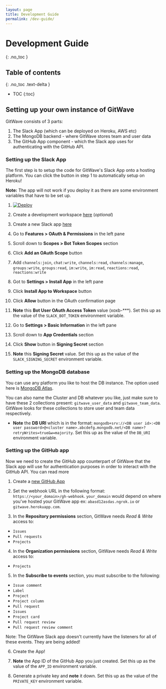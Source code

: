 ```yaml
---
layout: page
title: Development Guide
permalink: /dev-guide/
---
```


<!-- prettier-ignore-start -->
# Development Guide
{: .no_toc }

## Table of contents
{: .no_toc .text-delta }
<!-- prettier-ignore-end -->

<!-- prettier-ignore -->
- TOC
{:toc}

## Setting up your own instance of GitWave

GitWave consists of 3 parts:

1. The Slack App (which can be deployed on Heroku, AWS etc)
2. The MongoDB backend - where GitWave stores team and user data
3. The GitHub App component - which the Slack app uses for authenticating with the GitHub API.

### Setting up the Slack App

The first step is to setup the code for GitWave's Slack App onto a hosting platform. You can click the button in step 1 to automatically setup on Heroku!

**Note:** The app will not work if you deploy it as there are some environment variables that have to be set up.

1.  [![Deploy](https://www.herokucdn.com/deploy/button.svg)](https://heroku.com/deploy)

1.  Create a development workspace [here](https://slack.com/create) (_optional_)

1.  Create a new Slack app [here](https://api.slack.com/apps?new_app=1)

1.  Go to **Features > OAuth & Permissions** in the left pane

1.  Scroll down to **Scopes > Bot Token Scopes** section

1.  Click **Add an OAuth Scope** button

1.  Add `channels:join`, `chat:write`, `channels:read`, `channels:manage`, `groups:write`, `groups:read`, `im:write`, `im:read`, `reactions:read`, `reactions:write`

1.  Got to **Settings > Install App** in the left pane

1.  Click **Install App to Workspace** button

1.  Click **Allow** button in the OAuth confirmation page

1.  **Note** this **Bot User OAuth Access Token** value (xoxb-\*\*\*). Set this up as the value of the `SLACK_BOT_TOKEN` environment variable.

1.  Go to **Settings > Basic Information** in the left pane

1.  Scroll down to **App Credentials** section

1.  Click **Show** button in **Signing Secret** section

1.  **Note** this **Signing Secret** value. Set this up as the value of the `SLACK_SIGNING_SECRET` environment variable.

### Setting up the MongoDB database

You can use any platform you like to host the DB instance. The option used here is [MongoDB Atlas](https://www.mongodb.com/cloud/atlas).

You can also name the Cluster and DB whatever you like, just make sure to have these 2 collections present: `gitwave_user_data` and `gitwave_team_data`. GitWave looks for these collections to store user and team data respectively.

- **Note** the **DB URI** which is in the format: `mongodb+srv://<DB user id>:<DB user password>@<cluster name>.abcdefg.mongodb.net/<DB name>?retryWrites=true&w=majority`. Set this up as the value of the `DB_URI` environment variable.

### Setting up the GitHub app

Now we need to create the GitHub app counterpart of GitWave that the Slack app will use for authentication purposes in order to interact with the GitHub API. You can read more

1. Create a [new GitHub App](https://github.com/settings/apps/new)

2. Set the webhook URL in the following format: `https://<your_domain>/gh-webhook`. `your_domain` would depend on where you've hosted your GitWave app ex: `abasd12asdas.ngrok.io` or `gitwave.herokuapp.com`.

3. In the **Repository permissions** section, GitWave needs _Read & Write_ access to:

- `Issues`
- `Pull requests`
- `Projects`

4. In the **Organization permissions** section, GitWave needs _Read & Write_ access to:

- `Projects`

5. In the **Subscribe to events** section, you must subscribe to the following:

- `Issue comment`
- `Label`
- `Project`
- `Project column`
- `Pull request`
- `Issues`
- `Project card`
- `Pull request review`
- `Pull request review comment`

Note: The GitWave Slack app doesn't currently have the listeners for all of these events. They are being added!

6. Create the App!

7. **Note** the App ID of the GitHub App you just created. Set this up as the value of the `APP_ID` environment variable.

8. Generate a private key and **note** it down. Set this up as the value of the `PRIVATE_KEY` environment variable.
